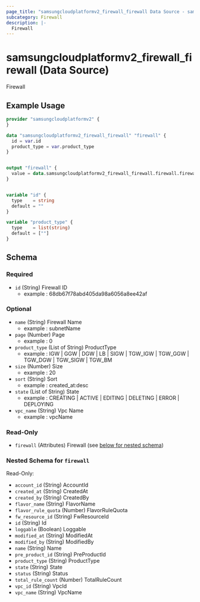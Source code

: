 ```yaml
---
page_title: "samsungcloudplatformv2_firewall_firewall Data Source - samsungcloudplatformv2"
subcategory: Firewall
description: |-
  Firewall
---
```


# samsungcloudplatformv2_firewall_firewall (Data Source)

Firewall

## Example Usage

```terraform
provider "samsungcloudplatformv2" {
}

data "samsungcloudplatformv2_firewall_firewall" "firewall" {
  id = var.id
  product_type = var.product_type
}


output "firewall" {
  value = data.samsungcloudplatformv2_firewall_firewall.firewall.firewall
}


variable "id" {
  type    = string
  default = ""
}

variable "product_type" {
  type    = list(string)
  default = [""]
}
```

<!-- schema generated by tfplugindocs -->
## Schema

### Required

- `id` (String) Firewall ID 
  - example : 68db67f78abd405da98a6056a8ee42af

### Optional

- `name` (String) Firewall Name 
  - example : subnetName
- `page` (Number) Page 
  - example : 0
- `product_type` (List of String) ProductType 
  - example : IGW | GGW | DGW | LB | SIGW | TGW_IGW | TGW_GGW | TGW_DGW | TGW_SIGW | TGW_BM
- `size` (Number) Size 
  - example : 20
- `sort` (String) Sort 
  - example : created_at:desc
- `state` (List of String) State 
  - example : CREATING | ACTIVE | EDITING | DELETING | ERROR | DEPLOYING
- `vpc_name` (String) Vpc Name 
  - example : vpcName

### Read-Only

- `firewall` (Attributes) Firewall (see [below for nested schema](#nestedatt--firewall))

<a id="nestedatt--firewall"></a>
### Nested Schema for `firewall`

Read-Only:

- `account_id` (String) AccountId
- `created_at` (String) CreatedAt
- `created_by` (String) CreatedBy
- `flavor_name` (String) FlavorName
- `flavor_rule_quota` (Number) FlavorRuleQuota
- `fw_resource_id` (String) FwResourceId
- `id` (String) Id
- `loggable` (Boolean) Loggable
- `modified_at` (String) ModifiedAt
- `modified_by` (String) ModifiedBy
- `name` (String) Name
- `pre_product_id` (String) PreProductId
- `product_type` (String) ProductType
- `state` (String) State
- `status` (String) Status
- `total_rule_count` (Number) TotalRuleCount
- `vpc_id` (String) VpcId
- `vpc_name` (String) VpcName